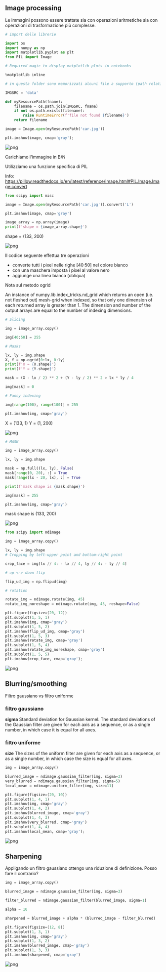 ## Image processing

Le immagini possono essere trattate sia con operazioni aritmetiche sia con operazioni di trasformazione più complesse.

```python
# import delle librerie

import os
import numpy as np
import matplotlib.pyplot as plt
from PIL import Image

# Required magic to display matplotlib plots in notebooks

%matplotlib inline

# in questa folder sono memorizzati alcuni file a supporto (path relativo al notebook corrente)

IMGSRC = 'data'

def myResourcePath(fname):
    filename = os.path.join(IMGSRC, fname)
    if not os.path.exists(filename):
        raise RuntimeError(f'file not found {filename}')
    return filename
```

```python
image = Image.open(myResourcePath('car.jpg'))

plt.imshow(image, cmap='gray');
```

![png](01_math_operations_2_0.png)

Carichiamo l'immagine in B/N

Utilizziamo una funzione specifica di PIL

Info: <https://pillow.readthedocs.io/en/latest/reference/Image.html#PIL.Image.Image.convert>

```python
from scipy import misc

image = Image.open(myResourcePath('car.jpg')).convert('L')

plt.imshow(image, cmap='gray')

image_array = np.array(image)
print(f'shape = {image_array.shape}')
```

shape = (133, 200)

![png](01_math_operations_4_1.png)

Il codice seguente effettua tre operazioni

- converte tutti i pixel nelle righe [40:50] nel colore bianco
- con una maschera imposta i pixel al valore nero
- aggiunge una linea bianca (obliqua)

Nota sul metodo ogrid

An instance of numpy.lib.index_tricks.nd_grid which returns an open (i.e. not fleshed out) mesh-grid when indexed, so that only one dimension of each returned array is greater than 1. The dimension and number of the output arrays are equal to the number of indexing dimensions.

```python
# Slicing

img = image_array.copy()

img[40:50] = 255

# Masks

lx, ly = img.shape
X, Y = np.ogrid[0:lx, 0:ly]
print(f'X = {X.shape}')
print(f'Y = {Y.shape}')

mask = (X - lx / 2) ** 2 + (Y - ly / 2) ** 2 > lx * ly / 4

img[mask] = 0

# Fancy indexing

img[range(100), range(100)] = 255

plt.imshow(img, cmap='gray')
```

X = (133, 1)
Y = (1, 200)

![png](01_math_operations_6_2.png)

```python
# MASK

img = image_array.copy()

lx, ly = img.shape

mask = np.full((lx, ly), False)
mask[range(0, 20), :] = True
mask[range(lx - 20, lx), :] = True

print(f'mask shape is {mask.shape}')

img[mask] = 255

plt.imshow(img, cmap='gray')
```

mask shape is (133, 200)

![png](01_math_operations_7_2.png)

```python
from scipy import ndimage

img = image_array.copy()

lx, ly = img.shape
# Cropping by left-upper point and bottom-right point

crop_face = img[lx // 4: - lx // 4, ly // 4: - ly // 4]

# up <-> down flip

flip_ud_img = np.flipud(img)

# rotation

rotate_img = ndimage.rotate(img, 45)
rotate_img_noreshape = ndimage.rotate(img, 45, reshape=False)

plt.figure(figsize=(20, 12))
plt.subplot(1, 5, 1)
plt.imshow(img, cmap='gray')
plt.subplot(1, 5, 2)
plt.imshow(flip_ud_img, cmap='gray')
plt.subplot(1, 5, 3)
plt.imshow(rotate_img, cmap='gray')
plt.subplot(1, 5, 4)
plt.imshow(rotate_img_noreshape, cmap='gray')
plt.subplot(1, 5, 5)
plt.imshow(crop_face, cmap='gray');
```

![png](01_math_operations_8_0.png)

## Blurring/smoothing

Filtro gaussiano vs filtro uniforme

### filtro gaussiano

**sigma** Standard deviation for Gaussian kernel. The standard deviations of the Gaussian filter are given for each axis as a sequence, or as a single number, in which case it is equal for all axes.

### filtro uniforme

**size** The sizes of the uniform filter are given for each axis as a sequence, or as a single number, in which case the size is equal for all axes.

```python
img = image_array.copy()

blurred_image = ndimage.gaussian_filter(img, sigma=3)
very_blurred = ndimage.gaussian_filter(img, sigma=5)
local_mean = ndimage.uniform_filter(img, size=11)

plt.figure(figsize=(20, 10))
plt.subplot(1, 4, 1)
plt.imshow(img, cmap='gray')
plt.subplot(1, 4, 2)
plt.imshow(blurred_image, cmap='gray')
plt.subplot(1, 4, 3)
plt.imshow(very_blurred, cmap='gray')
plt.subplot(1, 4, 4)
plt.imshow(local_mean, cmap='gray');
```

![png](01_math_operations_10_0.png)

## Sharpening

Appligando un filtro gaussiano ottengo una riduzione di definizione. Posso fare il contrario?

```python
img = image_array.copy()

blurred_image = ndimage.gaussian_filter(img, sigma=3)

filter_blurred = ndimage.gaussian_filter(blurred_image, sigma=1)

alpha = 10

sharpened = blurred_image + alpha * (blurred_image - filter_blurred)

plt.figure(figsize=(12, 8))
plt.subplot(1, 3, 1)
plt.imshow(img, cmap='gray')
plt.subplot(1, 3, 2)
plt.imshow(blurred_image, cmap='gray')
plt.subplot(1, 3, 3)
plt.imshow(sharpened, cmap='gray')
```

![png](01_math_operations_12_1.png)

